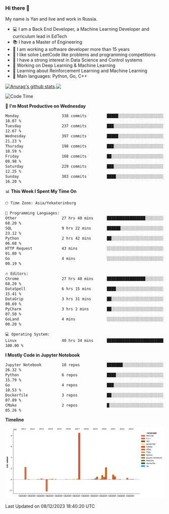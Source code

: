 ### Hi there 👋

My name is Yan and live and work in Russia.

- 💻 I am a Back End Developer, a Machine Learning Developer and curriculum lead in EdTech
- 📚 I have a Master of Engineering
- 🤔 I am working a software developer more than 15 years
- 🌱 I like solve LeetCode like problems and programming competitions
- 📝 I have a strong interest in Data Science and Control systems
- 🔭 Working on Deep Learning & Machine Learning
- 🌱 Learning about Reinforcement Learning and Machine Learning
- 🌟 Main languages: Python, Go, C++

<!--


**yanchick/yanchick** is a ✨ _special_ ✨ repository because its `README.md` (this file) appears on your GitHub profile.

Here are some ideas to get you started:

- I am a self taught Full Stack Developer and a Machine Learning Developer
- 🌱 I’m currently learning ...
- 👯 I’m looking to collaborate on ...
- 🤔 I’m looking for help with ...
- 💬 Ask me about ...
- 📫 How to reach me: ...
- 😄 Pronouns: ...
- ⚡ Fun fact: ...

-->


<a href="https://github.com/anuraghazra/github-readme-stats">
    <img align="center" src="https://github-readme-stats.vercel.app/api?username=yanchick&count_private=true" alt="Anurag's github stats" />
</a>
<a href="https://github.com/anuraghazra/github-readme-stats">
    <img align="center" src="https://github-readme-stats.vercel.app/api/top-langs/?username=yanchick&hide=javascript,html,CSS" />
</a>

<!--START_SECTION:waka-->
![Code Time](http://img.shields.io/badge/Code%20Time-1%2C175%20hrs%2027%20mins-blue)

📅 **I'm Most Productive on Wednesday** 

```text
Monday                   338 commits         █████░░░░░░░░░░░░░░░░░░░░   18.07 % 
Tuesday                  237 commits         ███░░░░░░░░░░░░░░░░░░░░░░   12.67 % 
Wednesday                397 commits         █████░░░░░░░░░░░░░░░░░░░░   21.23 % 
Thursday                 198 commits         ███░░░░░░░░░░░░░░░░░░░░░░   10.59 % 
Friday                   168 commits         ██░░░░░░░░░░░░░░░░░░░░░░░   08.98 % 
Saturday                 229 commits         ███░░░░░░░░░░░░░░░░░░░░░░   12.25 % 
Sunday                   303 commits         ████░░░░░░░░░░░░░░░░░░░░░   16.20 % 
```


📊 **This Week I Spent My Time On** 

```text
🕑︎ Time Zone: Asia/Yekaterinburg

💬 Programming Languages: 
Other                    27 hrs 40 mins      █████████████████░░░░░░░░   68.20 % 
SQL                      9 hrs 22 mins       ██████░░░░░░░░░░░░░░░░░░░   23.12 % 
Python                   2 hrs 42 mins       ██░░░░░░░░░░░░░░░░░░░░░░░   06.68 % 
HTTP Request             43 mins             ░░░░░░░░░░░░░░░░░░░░░░░░░   01.80 % 
Go                       4 mins              ░░░░░░░░░░░░░░░░░░░░░░░░░   00.19 % 

🔥 Editors: 
Chrome                   27 hrs 40 mins      █████████████████░░░░░░░░   68.20 % 
DataSpell                6 hrs 15 mins       ████░░░░░░░░░░░░░░░░░░░░░   15.41 % 
DataGrip                 3 hrs 31 mins       ██░░░░░░░░░░░░░░░░░░░░░░░   08.69 % 
PyCharm                  3 hrs 2 mins        ██░░░░░░░░░░░░░░░░░░░░░░░   07.50 % 
GoLand                   4 mins              ░░░░░░░░░░░░░░░░░░░░░░░░░   00.20 % 

💻 Operating System: 
Linux                    40 hrs 34 mins      █████████████████████████   100.00 % 
```

**I Mostly Code in Jupyter Notebook** 

```text
Jupyter Notebook         10 repos            ███████░░░░░░░░░░░░░░░░░░   26.32 % 
Python                   6 repos             ████░░░░░░░░░░░░░░░░░░░░░   15.79 % 
Go                       4 repos             ███░░░░░░░░░░░░░░░░░░░░░░   10.53 % 
Dockerfile               3 repos             ██░░░░░░░░░░░░░░░░░░░░░░░   07.89 % 
CMake                    2 repos             █░░░░░░░░░░░░░░░░░░░░░░░░   05.26 % 
```



**Timeline**

![Lines of Code chart](https://raw.githubusercontent.com/yanchick/yanchick/main/assets/bar_graph.png)


 Last Updated on 08/12/2023 18:40:20 UTC
<!--END_SECTION:waka-->

